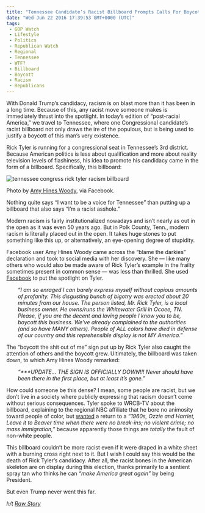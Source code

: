 ```yaml
---
title: "Tennessee Candidate’s Racist Billboard Prompts Calls For Boycott"
date: "Wed Jun 22 2016 17:39:53 GMT+0000 (UTC)"
tags: 
 - GOP Watch
 - Lifestyle
 - Politics
 - Republican Watch
 - Regional
 - Tennessee
 - WTF?
 - Billboard
 - Boycott
 - Racism
 - Republicans
---
```

<p>With Donald Trump&#x2019;s candidacy, racism is on blast more than it has been in a long time. Because of this, any racist move someone makes is immediately thrust into the spotlight. In today&#x2019;s edition of &#x201C;post-racial America,&#x201D; we travel to Tennessee, where one Congressional candidate&#x2019;s racist billboard not only draws the ire of the populous, but is being used to justify a boycott of this man&#x2019;s very existence.</p><p><!-- Quick Adsense WordPress Plugin: http://quicksense.net/ --></p><p>Rick Tyler is running for a congressional seat in Tennessee&#x2019;s 3rd district. Because American politics is less about qualification and more about reality television levels of flashiness, his idea to promote his candidacy came in the form of a billboard. Specifically, this billboard:</p><div id="attachment_138590" style="width: 610px" class="wp-caption aligncenter"><img class="size-large wp-image-138590" src="//i1.wp.com/cdn.liberalamerica.org/wp-content/uploads/2016/06/13495307_10154900183329908_3584083896726242531_n-600x338.jpg?resize=600%2C338" alt="tennessee congress rick tyler racism billboard" srcset="//cdn.liberalamerica.org/wp-content/uploads/2016/06/13495307_10154900183329908_3584083896726242531_n.jpg 600w, //cdn.liberalamerica.org/wp-content/uploads/2016/06/13495307_10154900183329908_3584083896726242531_n.jpg 64w, //cdn.liberalamerica.org/wp-content/uploads/2016/06/13495307_10154900183329908_3584083896726242531_n.jpg 350w, //cdn.liberalamerica.org/wp-content/uploads/2016/06/13495307_10154900183329908_3584083896726242531_n.jpg 768w, //cdn.liberalamerica.org/wp-content/uploads/2016/06/13495307_10154900183329908_3584083896726242531_n.jpg 795w, //cdn.liberalamerica.org/wp-content/uploads/2016/06/13495307_10154900183329908_3584083896726242531_n.jpg 960w" sizes="(max-width: 600px) 100vw, 600px" data-recalc-dims="1">
<p class="wp-caption-text">Photo by <a href="https://www.facebook.com/photo.php?fbid=10154900183329908&amp;set=a.10150489609134908.458456.773804907&amp;type=3&amp;theater" onclick="__gaTracker(&apos;send&apos;, &apos;event&apos;, &apos;outbound-article&apos;, &apos;https://www.facebook.com/photo.php?fbid=10154900183329908&amp;set=a.10150489609134908.458456.773804907&amp;type=3&amp;theater&apos;, &apos;Amy Hines Woody&apos;);">Amy Hines Woody</a>, via Facebook.</p>
</div><p>Nothing quite says &#x201C;I want to be a voice for Tennessee&#x201D; than putting up a billboard that also says &#x201C;I&#x2019;m a racist asshole.&#x201D;</p><p>Modern racism is fairly institutionalized nowadays and isn&#x2019;t nearly as out in the open as it was even 50 years ago. But in Polk County, Tenn., modern racism is literally placed out in the open. It takes huge stones to put something like this up, or alternatively, an eye-opening degree of stupidity.</p><p>Facebook user Amy Hines Woody came across the &#x201C;blame the darkies&#x201D; declaration and took to social media with her discovery. She &#x2014; like many others who would also be made aware of Rick Tyler&#x2019;s example in the frailty sometimes present in common sense &#x2014; was less than thrilled. She used <a href="https://www.facebook.com/amy.h.woody?fref=nf" onclick="__gaTracker(&apos;send&apos;, &apos;event&apos;, &apos;outbound-article&apos;, &apos;https://www.facebook.com/amy.h.woody?fref=nf&apos;, &apos;Facebook&apos;);">Facebook</a> to put the spotlight on Tyler.</p><p style="padding-left: 30px"><em>&#x201C;I am so enraged I can barely express myself without copious amounts of profanity. This disgusting bunch of bigotry was erected about 20 minutes from our house. The person listed, Mr. Rick Tyler, is a local business owner. He owns/runs the Whitewater Grill in Ocoee, TN. Please, if you are the decent and loving people I know you to be, boycott this business. We&#x2019;ve already complained to the authorities (and so have MANY others). People of ALL colors have died in defense of our country and this reprehensible display is not MY America.&#x201D;</em></p><p>The &#x201C;boycott the shit out of me&#x201D; sign put up by Rick Tyler also caught the attention of others and the boycott grew. Ultimately, the billboard was taken down, to which Amy Hines Woody remarked:</p><p style="padding-left: 30px"><em>&#x201C;***UPDATE&#x2026; THE SIGN IS OFFICIALLY DOWN!!! Never should have been there in the first place, but at least it&#x2019;s gone.&#x201D;</em></p><p>How could someone be this dense? I mean, some people are racist, but we don&#x2019;t live in a society where publicly expressing that racism doesn&#x2019;t come without serious consequences. Tyler spoke to WRCB-TV about the billboard, explaining to the regional NBC affiliate that he bore no animosity toward people of color, but <a href="http://www.wrcbtv.com/story/32277324/make-america-white-again-campaign-sign-causing-controversy-in-polk-co" onclick="__gaTracker(&apos;send&apos;, &apos;event&apos;, &apos;outbound-article&apos;, &apos;http://www.wrcbtv.com/story/32277324/make-america-white-again-campaign-sign-causing-controversy-in-polk-co&apos;, &apos;wanted&apos;);">wanted</a> a return to a <em>&#x201C;1960s, Ozzie and Harriet, Leave it to Beaver time when there were no break-ins; no violent crime; no mass immigration,&#x201D;</em> because apparently those things are&#xA0;<em>totally&#xA0;</em>the fault of non-white people.</p><p><!-- Quick Adsense WordPress Plugin: http://quicksense.net/ --></p><p>This billboard couldn&#x2019;t be more racist even if it were draped in a white sheet with a burning cross right next to it. But I wish I could say this would be the death of Rick Tyler&#x2019;s candidacy. After all, the racist bones in the American skeleton are on display during this election, thanks primarily to a sentient spray tan who thinks he can <em>&#x201C;make America great again&#x201D;</em> by being President.</p><p>But even Trump never went this far.</p><p><em>h/t <a href="http://www.rawstory.com/2016/06/make-america-white-again-tennessee-candidate-faces-boycott-over-trump-inspired-racist-billboard/" onclick="__gaTracker(&apos;send&apos;, &apos;event&apos;, &apos;outbound-article&apos;, &apos;http://www.rawstory.com/2016/06/make-america-white-again-tennessee-candidate-faces-boycott-over-trump-inspired-racist-billboard/&apos;, &apos;Raw Story&apos;);">Raw Story</a></em></p><div style="font-size:0px;height:0px;line-height:0px;margin:0;padding:0;clear:both"></div>